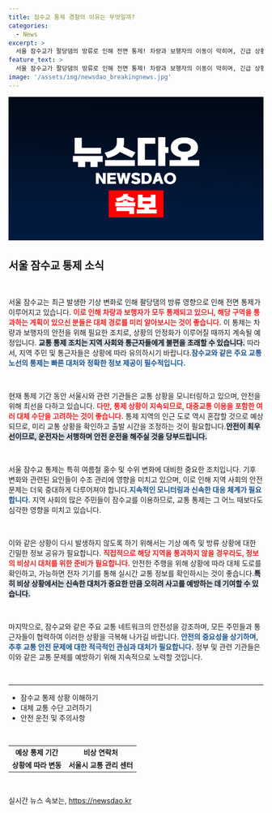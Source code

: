 ```yaml
---
title: 잠수교 통제 경찰의 이유는 무엇일까?
categories:
  - News
excerpt: >
  서울 잠수교가 팔당댐의 방류로 인해 전면 통제! 차량과 보행자의 이동이 막히며, 긴급 상황 발생. 궁금한 상황의 전말은? 지금 바로 확인하세요!
feature_text: >
  서울 잠수교가 팔당댐의 방류로 인해 전면 통제! 차량과 보행자의 이동이 막히며, 긴급 상황 발생. 궁금한 상황의 전말은? 지금 바로 확인하세요!
image: '/assets/img/newsdao_breakingnews.jpg'
---
```


<p><img src="/assets/img/newsdao_breakingnews.jpg" alt="ranknews 속보" /></p>

<h2 data-ke-size="size26">서울 잠수교 통제 소식</h2>

<p data-ke-size="size16">&nbsp;</p>

<p>서울 잠수교는 최근 발생한 기상 변화로 인해 팔당댐의 방류 영향으로 인해 전면 통제가 이루어지고 있습니다. <b><span style="color: #ee2323;">이로 인해 차량과 보행자가 모두 통제되고 있으니, 해당 구역을 통과하는 계획이 있으신 분들은 대체 경로를 미리 알아보시는 것이 좋습니다.</span></b> 이 통제는 차량과 보행자의 안전을 위해 필요한 조치로, 상황의 안정화가 이루어질 때까지 계속될 예정입니다. <b><span style="background-color: #21538527;">교통 통제 조치는 지역 사회와 통근자들에게 불편을 초래할 수 있습니다.</span></b> 따라서, 지역 주민 및 통근자들은 상황에 따라 유의하시기 바랍니다.<b><span style="color: #1a5490;">잠수교와 같은 주요 교통 노선의 통제는 빠른 대처와 정확한 정보 제공이 필수적입니다.</span></b></p>

<p data-ke-size="size16">&nbsp;</p>

<p>현재 통제 기간 동안 서울시와 관련 기관들은 교통 상황을 모니터링하고 있으며, 안전을 위해 최선을 다하고 있습니다. <b><span style="color: #ee2323;">다만, 통제 상황이 지속되므로, 대중교통 이용을 포함한 여러 대체 수단을 고려하는 것이 좋습니다.</span></b> 통제 지역의 인근 도로 역시 혼잡할 것으로 예상되므로, 미리 교통 상황을 확인하고 출발 시간을 조정하는 것이 필요합니다.<b><span style="background-color: #21538527;">안전이 최우선이므로, 운전자는 서행하며 안전 운전을 해주실 것을 당부드립니다.</span></b></p>

<p data-ke-size="size16">&nbsp;</p>

<p>서울 잠수교 통제는 특히 여름철 홍수 및 수위 변화에 대비한 중요한 조치입니다. 기후 변화와 관련된 요인들이 수조 관리에 영향을 미치고 있으며, 이로 인해 지역 사회의 안전 문제는 더욱 중대하게 다루어져야 합니다.<b><span style="color: #1a5490;">지속적인 모니터링과 신속한 대응 체계가 필요합니다.</span></b> 지역 사회의 많은 주민들이 잠수교를 이용하므로, 교통 통제는 그 어느 때보다도 심각한 영향을 미치고 있습니다. </p>

<p data-ke-size="size16">&nbsp;</p>

<p>이와 같은 상황이 다시 발생하지 않도록 하기 위해서는 기상 예측 및 방류 상황에 대한 긴밀한 정보 공유가 필요합니다. <b><span style="color: #ee2323;">직접적으로 해당 지역을 통과하지 않을 경우라도, 정보의 비상시 대처를 위한 준비가 필요합니다.</span></b> 안전한 주행을 위해 상황에 따라 대체 도로를 확인하고, 가능하면 전자 기기를 통해 실시간 교통 정보를 확인하시는 것이 좋습니다.<b><span style="background-color: #21538527;">특히 비상 상황에서는 신속한 대처가 중요한 만큼 오히려 사고를 예방하는 데 기여할 수 있습니다.</span></b></p>

<p data-ke-size="size16">&nbsp;</p>

<p>마지막으로, 잠수교와 같은 주요 교통 네트워크의 안전성을 강조하며, 모든 주민들과 통근자들이 협력하여 이러한 상황을 극복해 나가길 바랍니다. <b><span style="color: #1a5490;">안전의 중요성을 상기하며, 추후 교통 안전 문제에 대한 적극적인 관심과 대처가 필요합니다.</span></b> 정부 및 관련 기관들은 이와 같은 교통 문제를 예방하기 위해 지속적으로 노력할 것입니다. </p>

<p data-ke-size="size16">&nbsp;</p>

<hr>

<ul>
    <li>잠수교 통제 상황 이해하기</li>
    <li>대체 교통 수단 고려하기</li>
    <li>안전 운전 및 주의사항</li>
</ul>

<p data-ke-size="size16">&nbsp;</p>

<table>
    <tr>
        <td style="text-align: center; height: 17px;"><b>예상 통제 기간</b></td>
        <td style="text-align: center; height: 17px;"><b>비상 연락처</b></td>
    </tr>
    <tr>
        <td style="text-align: center; height: 17px;"><b>상황에 따라 변동</b></td>
        <td style="text-align: center; height: 17px;"><b>서울시 교통 관리 센터</b></td>
    </tr>
</table>

<p data-ke-size="size16">&nbsp;</p>
실시간 뉴스 속보는, <a href="https://newsdao.kr" rel="dofollow">https://newsdao.kr</a>


